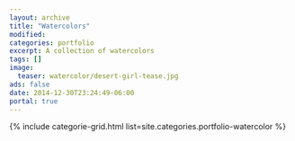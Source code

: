 ```yaml
---
layout: archive
title: "Watercolors"
modified:
categories: portfolio
excerpt: A collection of watercolors
tags: []
image:
  teaser: watercolor/desert-girl-tease.jpg
ads: false
date: 2014-12-30T23:24:49-06:00
portal: true
---
```


{% include categorie-grid.html list=site.categories.portfolio-watercolor %}

